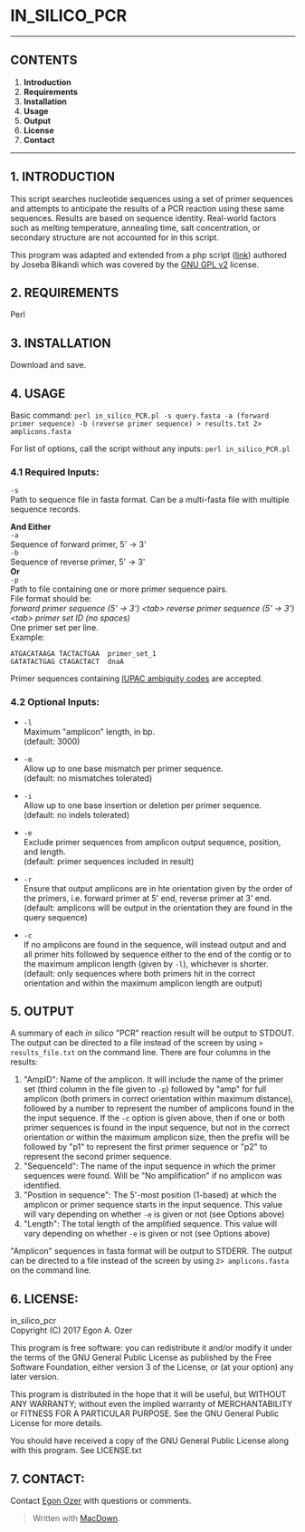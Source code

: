 # IN\_SILICO_PCR
***
## CONTENTS

1. **Introduction**
2. **Requirements**
3. **Installation**
4. **Usage**
5. **Output**
6. **License**
7. **Contact**

***
## 1. INTRODUCTION

This script searches nucleotide sequences using a set of primer sequences and attempts to anticipate the results of a PCR reaction using these same sequences. Results are based on sequence identity. Real-world factors such as melting temperature, annealing time, salt concentration, or secondary structure are not accounted for in this script.

This program was adapted and extended from a php script ([link](http://www.biophp.org/minitools/pcr_amplification/)) authored by Joseba Bikandi which was covered by the [GNU GPL v2](http://www.biophp.org/minitools/pcr_amplification/) license. 

## 2. REQUIREMENTS

Perl

## 3. INSTALLATION

Download and save.

## 4. USAGE
Basic command: `perl in_silico_PCR.pl -s query.fasta -a (forward primer sequence) -b (reverse primer sequence) > results.txt 2> amplicons.fasta`

For list of options, call the script without any inputs: `perl in_silico_PCR.pl`

### 4.1 Required Inputs:
`-s`  
Path to sequence file in fasta format. Can be a multi-fasta file with multiple sequence records.

**And Either**  
`-a`  
Sequence of forward primer, 5' → 3'  
`-b`  
Sequence of reverse primer, 5' → 3'  
**Or**  
`-p`  
Path to file containing one or more primer sequence pairs.  
File format should be:  
_forward primer sequence (5' → 3') \<tab> reverse primer sequence (5' → 3') \<tab> primer set ID (no spaces)_  
One primer set per line.  
Example:  

```
ATGACATAAGA	TACTACTGAA	primer_set_1
GATATACTGAG	CTAGACTACT	dnaA
```

Primer sequences containing [IUPAC ambiguity codes](https://www.bioinformatics.org/sms/iupac.html) are accepted.

### 4.2 Optional Inputs:

* `-l`  
Maximum "amplicon" length, in bp.  
(default: 3000)

* `-m`  
Allow up to one base mismatch per primer sequence.  
(default: no mismatches tolerated)

* `-i`  
Allow up to one base insertion or deletion per primer sequence.  
(default: no indels tolerated) 

* `-e`  
Exclude primer sequences from amplicon output sequence, position, and length.  
(default: primer sequences included in result)

* `-r`  
Ensure that output amplicons are in hte orientation given by the order of the primers, i.e. forward primer at 5' end, reverse primer at 3' end.  
(default: amplicons will be output in the orientation they are found in the query sequence)

* `-c`  
If no amplicons are found in the sequence, will instead output and and all primer hits followed by sequence either to the end of the contig or to the maximum amplicon length (given by `-l`), whichever is shorter.   
(default: only sequences where both primers hit in the correct orientation and within the maximum amplicon length are output) 

## 5. OUTPUT

A summary of each _in silico_ "PCR" reaction result will be output to STDOUT. The output can be directed to a file instead of the screen by using `> results_file.txt` on the command line. There are four columns in the results:

1. "AmpID": Name of the amplicon. It will include the name of the primer set (third column in the file given to `-p`) followed by "amp" for full amplicon (both primers in correct orientation within maximum distance), followed by a number to represent the number of amplicons found in the the input sequence. If the `-c` option is given above, then if one or both primer sequences is found in the input sequence, but not in the correct orientation or within the maximum amplicon size, then the prefix will be followed by "p1" to represent the first primer sequence or "p2" to represent the second primer sequence.
2. "SequenceId": The name of the input sequence in which the primer sequences were found. Will be "No amplification" if no amplicon was identified.
3. "Position in sequence": The 5'-most position (1-based) at which the amplicon or primer sequence starts in the input sequence. This value will vary depending on whether `-e` is given or not (see Options above)
4. "Length": The total length of the amplified sequence. This value will vary depending on whether `-e` is given or not (see Options above)

"Amplicon" sequences in fasta format will be output to STDERR. The output can be directed to a file instead of the screen by using `2> amplicons.fasta` on the command line.  


## 6. LICENSE:

in\_silico_pcr  
Copyright (C) 2017 Egon A. Ozer

This program is free software: you can redistribute it and/or modify
it under the terms of the GNU General Public License as published by
the Free Software Foundation, either version 3 of the License, or
(at your option) any later version.

This program is distributed in the hope that it will be useful,
but WITHOUT ANY WARRANTY; without even the implied warranty of
MERCHANTABILITY or FITNESS FOR A PARTICULAR PURPOSE.  See the
GNU General Public License for more details.

You should have received a copy of the GNU General Public License
along with this program.  See LICENSE.txt

## 7. CONTACT:

Contact [Egon Ozer](e-ozer@northwestern.edu) with questions or comments.



> Written with [MacDown](https://macdown.uranusjr.com/).
 
